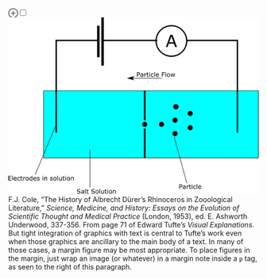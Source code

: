 <head>
    <link rel="stylesheet" href="tufte.css"/>
  </head>

 
 <p><label for="mn-figure-1" class="margin-toggle">&#8853;</label><input type="checkbox" id="mn-figure-1" class="margin-toggle"/><span class="marginnote"><img src="images/image1.png" alt="Image of a Rhinoceros"/>F.J. Cole, “The History of Albrecht Dürer’s Rhinoceros in Zooological Literature,” <em>Science, Medicine, and History: Essays on the Evolution of Scientific Thought and Medical Practice</em> (London, 1953), ed. E. Ashworth Underwood, 337-356. From page 71 of Edward Tufte’s <em>Visual Explanations</em>.</span> But tight integration of graphics with text is central to Tufte’s work even when those graphics are ancillary to the main body of a text. In many of those cases, a margin figure may be most appropriate. To place figures in the margin, just wrap an image (or whatever) in a margin note inside a <code>p</code> tag, as seen to the right of this paragraph.</p>
